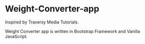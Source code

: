 # Weight-Converter-app

Inspired by Traversy Media Tutorials.

Weight Converter app is written in Bootstrap Framework and Vanilla JavaScript.
